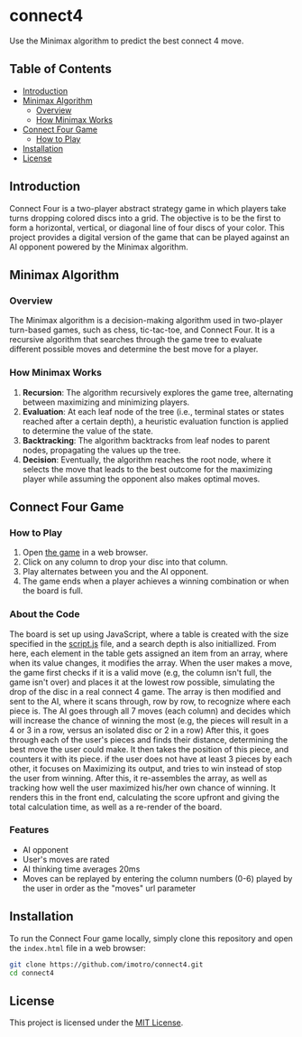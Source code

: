 # connect4
Use the Minimax algorithm to predict the best connect 4 move.

## Table of Contents

- [Introduction](#introduction)
- [Minimax Algorithm](#minimax-algorithm)
  - [Overview](#overview)
  - [How Minimax Works](#how-minimax-works)
- [Connect Four Game](#connect-four-game)
  - [How to Play](#how-to-play)
- [Installation](#installation)
- [License](#license)

## Introduction

Connect Four is a two-player abstract strategy game in which players take turns dropping colored discs into a grid. The objective is to be the first to form a horizontal, vertical, or diagonal line of four discs of your color. This project provides a digital version of the game that can be played against an AI opponent powered by the Minimax algorithm.

## Minimax Algorithm

### Overview

The Minimax algorithm is a decision-making algorithm used in two-player turn-based games, such as chess, tic-tac-toe, and Connect Four. It is a recursive algorithm that searches through the game tree to evaluate different possible moves and determine the best move for a player.

### How Minimax Works

1. **Recursion**: The algorithm recursively explores the game tree, alternating between maximizing and minimizing players.
2. **Evaluation**: At each leaf node of the tree (i.e., terminal states or states reached after a certain depth), a heuristic evaluation function is applied to determine the value of the state.
3. **Backtracking**: The algorithm backtracks from leaf nodes to parent nodes, propagating the values up the tree.
4. **Decision**: Eventually, the algorithm reaches the root node, where it selects the move that leads to the best outcome for the maximizing player while assuming the opponent also makes optimal moves.

## Connect Four Game

### How to Play

1. Open [the game](https://raw.githack.com/imotro/connect4/main/index.html) in a web browser.
2. Click on any column to drop your disc into that column.
3. Play alternates between you and the AI opponent.
4. The game ends when a player achieves a winning combination or when the board is full.

### About the Code
The board is set up using JavaScript, where a table is created with the size specified in the [script.js](script.js) file, and a search depth is also initiallized. From here, each element in the table gets assigned an item from an array, where when its value changes, it modifies the array. When the user makes a move, the game first checks if it is a valid move (e.g, the column isn't full, the game isn't over) and places it at the lowest row possible, simulating the drop of the disc in a real connect 4 game. The array is then modified and sent to the AI, where it scans through, row by row, to recognize where each piece is. The AI goes through all 7 moves (each column) and decides which will increase the chance of winning the most (e.g, the pieces will result in a 4 or 3 in a row, versus an isolated disc or 2 in a row) After this, it goes through each of the user's pieces and finds their distance, determining the best move the user could make. It then takes the position of this piece, and counters it with its piece. if the user does not have at least 3 pieces by each other, it focuses on Maximizing its output, and tries to win instead of stop the user from winning. After this, it re-assembles the array, as well as tracking how well the user maximized his/her own chance of winning. It renders this in the front end, calculating the score upfront and giving the total calculation time, as well as a re-render of the board.

### Features
- AI opponent
- User's moves are rated
- AI thinking time averages 20ms
- Moves can be replayed by entering the column numbers (0-6) played by the user in order as the "moves" url parameter

## Installation

To run the Connect Four game locally, simply clone this repository and open the `index.html` file in a web browser:

```bash
git clone https://github.com/imotro/connect4.git
cd connect4
```

## License

This project is licensed under the [MIT License](LICENSE).
